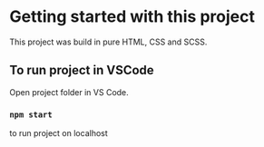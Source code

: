 # Getting started with this project

This project was build in pure HTML, CSS and SCSS.

## To run project in VSCode

Open project folder in VS Code.

### `npm start`

to run project on localhost
